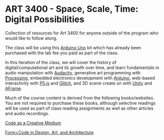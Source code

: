 <h1>ART 3400 - Space, Scale, Time: Digital Possibilities</h1>

Collection of resources for Art 3400 for anyone outside of the program who would like to follow along. 

The class will be using this [Arduino Uno](https://www.amazon.com/gp/product/B09HBCMYTV/ref=ppx_yo_dt_b_search_asin_title) kit which has already been purchased with the lab fee you paid as part of the class. 

In this iteration of the class, we will cover the history of digital/computational art and its growth over time, and learn fundamentals in audio manipulation with [Audacity](https://www.audacityteam.org/), generative art programming with [Processing](https://processing.org/), embedded electronics development with [Arduino](https://www.arduino.cc/), web-based interactivity with [P5.js](https://p5js.org/) and [Glitch](https://glitch.com/), and 3D scene create on with [Unity](https://unity.com/) and [AFrame](https://aframe.io/).

Much of the course content is derived from the following books/websites. You are not required to purchase these books, although selective readings will be used as part of class reading assignments as well as other articles and audio recordings. 

[Code as a Creative Medium
](https://www.penguinrandomhouse.com/books/669487/code-as-creative-medium-by-golan-levin-and-tega-brain/9780262542043/)

[Form+Code in Design, Art, and Architecture](https://mitpressbookstore.mit.edu/book/9781568989372)







